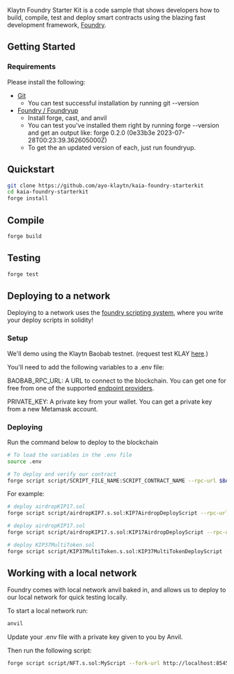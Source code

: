 Klaytn Foundry Starter Kit is a code sample that shows developers how to build, compile, test and deploy smart contracts using the blazing fast development framework, [Foundry](https://book.getfoundry.sh/). 

## Getting Started
### Requirements
Please install the following:

* [Git](https://git-scm.com/book/en/v2/Getting-Started-Installing-Git)
    * You can test successful installation by running git --version
* [Foundry / Foundryup](https://book.getfoundry.sh/getting-started/installation)
    * Install forge, cast, and anvil
    * You can test you've installed them right by running forge --version and get an output like: forge 0.2.0 (0e33b3e 2023-07-28T00:23:39.362605000Z)
    * To get the an updated version of each, just run foundryup.

## Quickstart

```bash
git clone https://github.com/ayo-klaytn/kaia-foundry-starterkit
cd kaia-foundry-starterkit
forge install
```

## Compile

```bash
forge build
```

## Testing

```bash
forge test
```
## Deploying to a network

Deploying to a network uses the [foundry scripting system](https://book.getfoundry.sh/tutorials/solidity-scripting), where you write your deploy scripts in solidity!

### Setup
We'll demo using the Klaytn Baobab testnet. (request test KLAY [here](https://baobab.wallet.klaytn.foundation/faucet).)

You'll need to add the following variables to a .env file:

BAOBAB_RPC_URL: A URL to connect to the blockchain. You can get one for free from one of the supported [endpoint providers](https://docs.klaytn.foundation/content/dapp/json-rpc/public-en).

PRIVATE_KEY: A private key from your wallet. You can get a private key from a new Metamask account.

### Deploying
Run the command below to deploy to the blockchain

```bash
# To load the variables in the .env file
source .env

# To deploy and verify our contract
forge script script/SCRIPT_FILE_NAME:SCRIPT_CONTRACT_NAME --rpc-url $BAOBAB_RPC_URL --broadcast --skip-simulation -vvvv
```

For example:

```bash
# deploy airdropKIP17.sol
forge script script/airdropKIP7.s.sol:KIP7AirdropDeployScript --rpc-url $BAOBAB_RPC_URL --broadcast --skip-simulation -vvvv

# deploy airdropKIP17.sol
forge script script/airdropKIP17.s.sol:KIP17AirdropDeployScript --rpc-url $BAOBAB_RPC_URL --broadcast --skip-simulation -vvvv

# deploy KIP37MultiToken.sol
forge script script/KIP37MultiToken.s.sol:KIP37MultiTokenDeployScript --rpc-url $BAOBAB_RPC_URL --broadcast --skip-simulation -vvvv

```

## Working with a local network
Foundry comes with local network anvil baked in, and allows us to deploy to our local network for quick testing locally.

To start a local network run:

```bash
anvil
```

Update your .env file with a private key given to you by Anvil.

Then run the following script:

```bash
forge script script/NFT.s.sol:MyScript --fork-url http://localhost:8545 --broadcast
```




